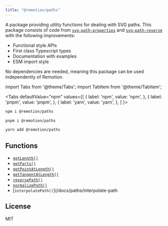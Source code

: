 ```yaml
---
title: "@remotion/paths"
---
```


A package providing utility functions for dealing with SVG paths. This package consists of code from [`svg-path-properties`](https://www.npmjs.com/package/svg-path-properties) and [`svg-path-reverse`](https://github.com/Pomax/svg-path-reverse#readme) with the following improvements:

- Functional style APIs
- First class Typescript types
- Documentation with examples
- ESM import style

No dependencies are needed, meaning this package can be used independently of Remotion.

import Tabs from '@theme/Tabs';
import TabItem from '@theme/TabItem';

<Tabs
defaultValue="npm"
values={[
{ label: 'npm', value: 'npm', },
{ label: 'pnpm', value: 'pnpm', },
{ label: 'yarn', value: 'yarn', },
]
}>
<TabItem value="npm">

```bash
npm i @remotion/paths
```

  </TabItem>

  <TabItem value="pnpm">

```bash
pnpm i @remotion/paths
```

  </TabItem>

  <TabItem value="yarn">

```bash
yarn add @remotion/paths
```

  </TabItem>
</Tabs>

## Functions

- [`getLength()`](/docs/paths/get-length)
- [`getParts()`](/docs/paths/get-parts)
- [`getPointAtLength()`](/docs/paths/get-point-at-length)
- [`getTangentAtLength()`](/docs/paths/get-tangent-at-length)
- [`reversePath()`](/docs/paths/reverse-path)
- [`normalizePath()`](/docs/paths/normalize-path)
- [`interpolatePath()`](/docs/paths/interpolate-path

## License

MIT
